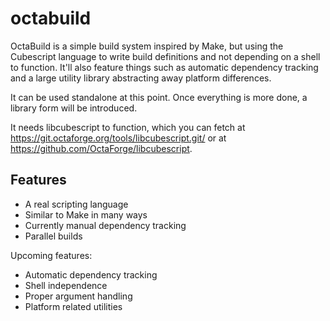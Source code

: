 # octabuild

OctaBuild is a simple build system inspired by Make, but using the Cubescript
language to write build definitions and not depending on a shell to function.
It'll also feature things such as automatic dependency tracking and a large
utility library abstracting away platform differences.

It can be used standalone at this point. Once everything is more done, a library
form will be introduced.

It needs libcubescript to function, which you can fetch at
https://git.octaforge.org/tools/libcubescript.git/ or at
https://github.com/OctaForge/libcubescript.

## Features

 * A real scripting language
 * Similar to Make in many ways
 * Currently manual dependency tracking
 * Parallel builds

Upcoming features:

 * Automatic dependency tracking
 * Shell independence
 * Proper argument handling
 * Platform related utilities